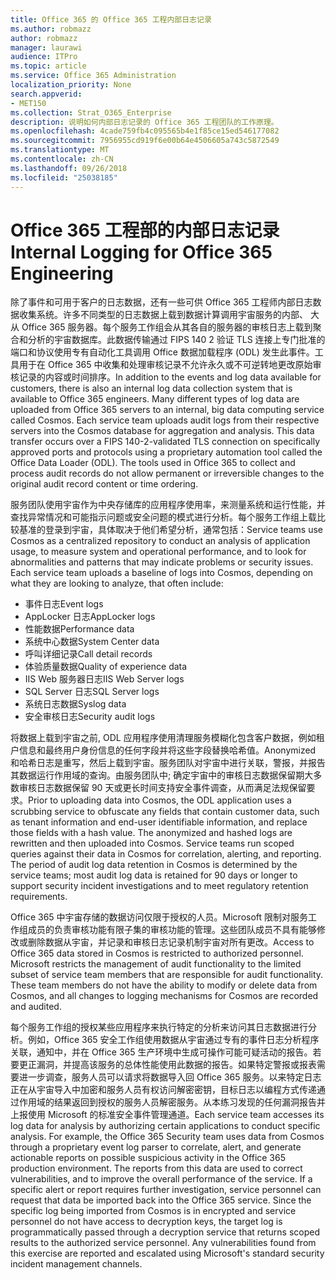 ```yaml
---
title: Office 365 的 Office 365 工程内部日志记录
ms.author: robmazz
author: robmazz
manager: laurawi
audience: ITPro
ms.topic: article
ms.service: Office 365 Administration
localization_priority: None
search.appverid:
- MET150
ms.collection: Strat_O365_Enterprise
description: 说明如何内部日志记录的 Office 365 工程团队的工作原理。
ms.openlocfilehash: 4cade759fb4c095565b4e1f85ce15ed546177082
ms.sourcegitcommit: 7956955cd919f6e00b64e4506605a743c5872549
ms.translationtype: MT
ms.contentlocale: zh-CN
ms.lasthandoff: 09/26/2018
ms.locfileid: "25038185"
---
```

# <a name="internal-logging-for-office-365-engineering"></a><span data-ttu-id="a33aa-103">Office 365 工程部的内部日志记录</span><span class="sxs-lookup"><span data-stu-id="a33aa-103">Internal Logging for Office 365 Engineering</span></span>
<span data-ttu-id="a33aa-p101">除了事件和可用于客户的日志数据，还有一些可供 Office 365 工程师内部日志数据收集系统。许多不同类型的日志数据上载到数据计算调用宇宙服务的内部、 大从 Office 365 服务器。每个服务工作组会从其各自的服务器的审核日志上载到聚合和分析的宇宙数据库。此数据传输通过 FIPS 140 2 验证 TLS 连接上专门批准的端口和协议使用专有自动化工具调用 Office 数据加载程序 (ODL) 发生此事件。工具用于在 Office 365 中收集和处理审核记录不允许永久或不可逆转地更改原始审核记录的内容或时间排序。</span><span class="sxs-lookup"><span data-stu-id="a33aa-p101">In addition to the events and log data available for customers, there is also an internal log data collection system that is available to Office 365 engineers. Many different types of log data are uploaded from Office 365 servers to an internal, big data computing service called Cosmos. Each service team uploads audit logs from their respective servers into the Cosmos database for aggregation and analysis. This data transfer occurs over a FIPS 140-2-validated TLS connection on specifically approved ports and protocols using a proprietary automation tool called the Office Data Loader (ODL). The tools used in Office 365 to collect and process audit records do not allow permanent or irreversible changes to the original audit record content or time ordering.</span></span>

<span data-ttu-id="a33aa-p102">服务团队使用宇宙作为中央存储库的应用程序使用率，来测量系统和运行性能，并查找异常情况和可能指示问题或安全问题的模式进行分析。每个服务工作组上载比较基准的登录到宇宙，具体取决于他们希望分析，通常包括：</span><span class="sxs-lookup"><span data-stu-id="a33aa-p102">Service teams use Cosmos as a centralized repository to conduct an analysis of application usage, to measure system and operational performance, and to look for abnormalities and patterns that may indicate problems or security issues. Each service team uploads a baseline of logs into Cosmos, depending on what they are looking to analyze, that often include:</span></span>
- <span data-ttu-id="a33aa-111">事件日志</span><span class="sxs-lookup"><span data-stu-id="a33aa-111">Event logs</span></span>
- <span data-ttu-id="a33aa-112">AppLocker 日志</span><span class="sxs-lookup"><span data-stu-id="a33aa-112">AppLocker logs</span></span>
- <span data-ttu-id="a33aa-113">性能数据</span><span class="sxs-lookup"><span data-stu-id="a33aa-113">Performance data</span></span>
- <span data-ttu-id="a33aa-114">系统中心数据</span><span class="sxs-lookup"><span data-stu-id="a33aa-114">System Center data</span></span>
- <span data-ttu-id="a33aa-115">呼叫详细记录</span><span class="sxs-lookup"><span data-stu-id="a33aa-115">Call detail records</span></span>
- <span data-ttu-id="a33aa-116">体验质量数据</span><span class="sxs-lookup"><span data-stu-id="a33aa-116">Quality of experience data</span></span>
- <span data-ttu-id="a33aa-117">IIS Web 服务器日志</span><span class="sxs-lookup"><span data-stu-id="a33aa-117">IIS Web Server logs</span></span>
- <span data-ttu-id="a33aa-118">SQL Server 日志</span><span class="sxs-lookup"><span data-stu-id="a33aa-118">SQL Server logs</span></span>
- <span data-ttu-id="a33aa-119">系统日志数据</span><span class="sxs-lookup"><span data-stu-id="a33aa-119">Syslog data</span></span>
- <span data-ttu-id="a33aa-120">安全审核日志</span><span class="sxs-lookup"><span data-stu-id="a33aa-120">Security audit logs</span></span>

<span data-ttu-id="a33aa-p103">将数据上载到宇宙之前, ODL 应用程序使用清理服务模糊化包含客户数据，例如租户信息和最终用户身份信息的任何字段并将这些字段替换哈希值。Anonymized 和哈希日志是重写，然后上载到宇宙。服务团队对宇宙中进行关联，警报，并报告其数据运行作用域的查询。由服务团队中; 确定宇宙中的审核日志数据保留期大多数审核日志数据保留 90 天或更长时间支持安全事件调查，从而满足法规保留要求。</span><span class="sxs-lookup"><span data-stu-id="a33aa-p103">Prior to uploading data into Cosmos, the ODL application uses a scrubbing service to obfuscate any fields that contain customer data, such as tenant information and end-user identifiable information, and replace those fields with a hash value. The anonymized and hashed logs are rewritten and then uploaded into Cosmos. Service teams run scoped queries against their data in Cosmos for correlation, alerting, and reporting. The period of audit log data retention in Cosmos is determined by the service teams; most audit log data is retained for 90 days or longer to support security incident investigations and to meet regulatory retention requirements.</span></span>

<span data-ttu-id="a33aa-p104">Office 365 中宇宙存储的数据访问仅限于授权的人员。Microsoft 限制对服务工作组成员的负责审核功能有限子集的审核功能的管理。这些团队成员不具有能够修改或删除数据从宇宙，并记录和审核日志记录机制宇宙对所有更改。</span><span class="sxs-lookup"><span data-stu-id="a33aa-p104">Access to Office 365 data stored in Cosmos is restricted to authorized personnel. Microsoft restricts the management of audit functionality to the limited subset of service team members that are responsible for audit functionality. These team members do not have the ability to modify or delete data from Cosmos, and all changes to logging mechanisms for Cosmos are recorded and audited.</span></span>

<span data-ttu-id="a33aa-p105">每个服务工作组的授权某些应用程序来执行特定的分析来访问其日志数据进行分析。例如，Office 365 安全工作组使用数据从宇宙通过专有的事件日志分析程序关联，通知中，并在 Office 365 生产环境中生成可操作可能可疑活动的报告。若要更正漏洞，并提高该服务的总体性能使用此数据的报告。如果特定警报或报表需要进一步调查，服务人员可以请求将数据导入回 Office 365 服务。以来特定日志正在从宇宙导入中加密和服务人员有权访问解密密钥，目标日志以编程方式传递通过作用域的结果返回到授权的服务人员解密服务。从本练习发现的任何漏洞报告并上报使用 Microsoft 的标准安全事件管理通道。</span><span class="sxs-lookup"><span data-stu-id="a33aa-p105">Each service team accesses its log data for analysis by authorizing certain applications to conduct specific analysis. For example, the Office 365 Security team uses data from Cosmos through a proprietary event log parser to correlate, alert, and generate actionable reports on possible suspicious activity in the Office 365 production environment. The reports from this data are used to correct vulnerabilities, and to improve the overall performance of the service. If a specific alert or report requires further investigation, service personnel can request that data be imported back into the Office 365 service. Since the specific log being imported from Cosmos is in encrypted and service personnel do not have access to decryption keys, the target log is programmatically passed through a decryption service that returns scoped results to the authorized service personnel. Any vulnerabilities found from this exercise are reported and escalated using Microsoft's standard security incident management channels.</span></span>
